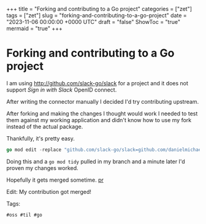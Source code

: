 +++
title = "Forking and contributing to a Go project"
categories = ["zet"]
tags = ["zet"]
slug = "forking-and-contributing-to-a-go-project"
date = "2023-11-06 00:00:00 +0000 UTC"
draft = "false"
ShowToc = "true"
mermaid = "true"
+++

# Forking and contributing to a Go project

I am using <http://github.com/slack-go/slack> for a project and it does not support
*Sign in with Slack* OpenID connect.

After writing the connector manually I decided I'd try contributing upstream.

After forking and making the changes I thought would work I needed to test them against my
working application and didn't know how to use my fork instead of the actual package.

Thankfully, it's pretty easy.

```Go 
go mod edit -replace "github.com/slack-go/slack=github.com/danielmichaels/slack@openid-connect"
```

Doing this and a `go mod tidy` pulled in my branch and a minute later I'd proven my
changes worked.

Hopefully it gets merged sometime. [pr](https://github.com/slack-go/slack/pull/1242)

Edit: My contribution got merged! 

Tags:

    #oss #til #go
